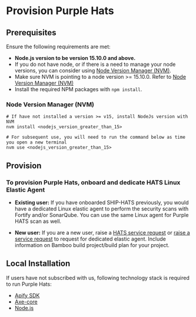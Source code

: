 # Provision Purple Hats

## Prerequisites

Ensure the following requirements are met:
- **Node.js version to be version 15.10.0 and above.**
- If you do not have node, or if there is a need to manage your node versions, you can consider using [Node Version Manager (NVM)](https://github.com/nvm-sh/nvm).
- Make sure NVM is pointing to a node version >= 15.10.0. Refer to [Node Version Manager (NVM)](#node-version-manager-(NVM))
- Install the required NPM packages with `npm install`.

### Node Version Manager (NVM)
```shell
# If have not installed a version >= v15, install NodeJs version with NVM
nvm install <nodejs_version_greater_than_15>

# For subsequent use, you will need to run the command below as time you open a new terminal
nvm use <nodejs_version_greater_than_15>
```

## Provision

### To provision Purple Hats, onboard and dedicate HATS Linux Elastic Agent

- **Existing user:** If you have onboarded SHIP-HATS previously, you would have a dedicated Linux elastic agent to perform the security scans with Fortify and/or SonarQube. You can use the same Linux agent for Purple HATS scan as well.

- **New user:** If you are a new user, raise a [HATS service request](https://go.gov.sg/hats-ssd) or [raise a service request](https://jira.ship.gov.sg/servicedesk/customer/portal/11/group/57) to request for dedicated elastic agent. Include information on Bamboo build project/build plan for your project.

## Local Installation
If users have not subscribed with us, following technology stack is required to run Purple Hats:
- [Apify SDK](https://sdk.apify.com/)
- [Axe-core](https://github.com/dequelabs/axe-core)
- [Node.js](https://Node.js.org/en/)

<!--
You can provision GitLab by:
- [Adding GitLab tool to a project](https://docs.developer.tech.gov.sg/docs/ship-hats-portal/#/manage-tools)  
  -or-
- [Adding project tool with customised project key](https://docs.developer.tech.gov.sg/docs/ship-hats-portal/#/manage-tools?id=create-project-tool-with-customised-project-key)

-->